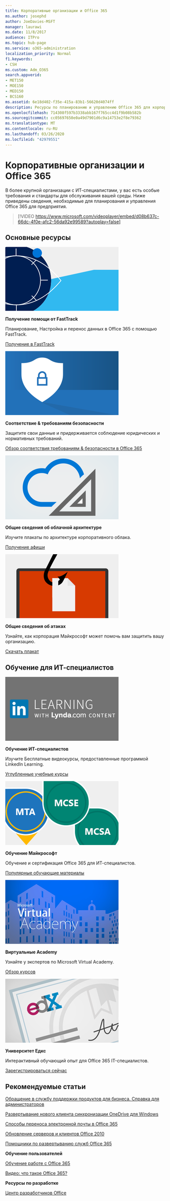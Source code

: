 ```yaml
---
title: Корпоративные организации и Office 365
ms.author: josephd
author: JoeDavies-MSFT
manager: laurawi
ms.date: 11/8/2017
audience: ITPro
ms.topic: hub-page
ms.service: o365-administration
localization_priority: Normal
f1.keywords:
- CSH
ms.custom: Adm_O365
search.appverid:
- MET150
- MOE150
- MED150
- BCS160
ms.assetid: 6e18d402-f35e-415a-83b1-56620d4074ff
description: Ресурсы по планированию и управлению Office 365 для корпоративной организации.
ms.openlocfilehash: 714308f597b3338abb167f765cc4d1f9b08b582b
ms.sourcegitcommit: cc05697650e0a49d7901d6c9a14753e2f8e79362
ms.translationtype: MT
ms.contentlocale: ru-RU
ms.lasthandoff: 03/26/2020
ms.locfileid: "42979551"
---
```

# <a name="enterprise-organizations-and-office-365"></a>Корпоративные организации и Office 365

В более крупной организации с ИТ-специалистами, у вас есть особые требования и стандарты для обслуживания вашей среды. Ниже приведены сведения, необходимые для планирования и управления Office 365 для предприятия.
  

> [!VIDEO https://www.microsoft.com/videoplayer/embed/d08b637c-66dc-4f0e-afc2-56da92e99589?autoplay=false]
  
## <a name="key-resources"></a>Основные ресурсы

![FastTrackный символ для представления](media/263443cf-d8bd-460b-ac46-a08323551f3f.png)
  
 **Получение помощи от FastTrack**
  
Планирование, Настройка и перенос данных в Office 365 с помощью FastTrack.
  
[Получение в FastTrack](https://go.microsoft.com/fwlink/?linkid=238431)
  
![Символы безопасности и соответствия требованиям](media/f96c2cdf-d151-4f44-bb11-20bb7f366a21.png)
  
 **Соответствие &amp; требованиям безопасности**
  
Защитите свои данные и придерживается соблюдение юридических и нормативных требований.
  
[Обзор соответствия требованиям &amp; безопасности в Office 365](https://support.office.com/article/dcb83b2c-ac66-4ced-925d-50eb9698a0b2)
  
![Символы в облаке и архитектуре](media/2850ac8d-4c99-4825-869e-83724c4ef54e.png)
  
 **Общие сведения об облачной архитектуре**
  
Изучите плакаты по архитектуре корпоративного облака.
  
[Получение афиши](https://aka.ms/cloudarch)
  
[![Ловушка рыбы, снаггинг документ на экране (фишинг-атака)](media/dc32a996-623a-400c-9b7a-ed1b89a56948.png)](https://aka.ms/commonattacks)
  
 **Общие сведения об атаках**
  
Узнайте, как корпорация Майкрософт может помочь вам защитить вашу организацию.
  
[Скачать плакат](https://aka.ms/commonattacks)
  
## <a name="training-for-it-pros"></a>Обучение для ИТ-специалистов

![Обучение ИТ-специалистов из LinkedIn Learning](media/b951eac7-9d99-42b5-86a3-3058a6445077.png)
  
 **Обучение ИТ-специалистов**
  
Изучите Бесплатные видеокурсы, предоставленные программой LinkedIn Learning.
  
[Углубленные учебные курсы](https://support.office.com/article/68cc9b95-0bdc-491e-a81f-ee70b3ec63c5.aspx)
  
![Сертификация Microsoft Learning: MTA, MCSE, МКСА](media/8eab3b6a-5aff-423c-9c57-fd078fdebca8.png)
  
 **Обучение Майкрософт**
  
Обучение и сертификация Office 365 для ИТ-специалистов.
  
[Популярные обучающие материалы](https://go.microsoft.com/fwlink/?linkid=826247)
  
![Microsoft Virtual Academy](media/1bced083-acd6-4705-9f22-22009166a5d7.png)
  
 **Виртуальные Academy**
  
Узнайте у экспертов по Microsoft Virtual Academy.
  
[Обзор курсов](https://go.microsoft.com/fwlink/?linkid=826248)
  
![сертификат университета Едкс](media/c52ff863-94fa-4d6e-b91f-f9057956a7b0.png)
  
 **Университет Едкс**
  
Интерактивный обучающий опыт для Office 365 IT-специалистов.
  
[Зарегистрироваться сейчас](https://go.microsoft.com/fwlink/?linkid=852994)
  
## <a name="featured-articles"></a>Рекомендуемые статьи

[Обращение в службу поддержки продуктов для бизнеса. Справка для администраторов](https://support.office.com/article/32a17ca7-6fa0-4870-8a8d-e25ba4ccfd4b)
  
[Развертывание нового клиента синхронизации OneDrive для Windows](https://support.office.com/article/3f3a511c-30c6-404a-98bf-76f95c519668)
  
[Способы переноса электронной почты в Office 365](https://support.office.com/article/0a4913fe-60fb-498f-9155-a86516418842)
  
[Обновление серверов и клиентов Office 2010](upgrade-from-office-2010-servers-and-products.md)
  
[Помощники по развертыванию служб Office 365](deployment-advisors-for-office-365.md)
  
 **Обучение пользователей**
  
[Обучение работе с Office 365](https://support.office.com/article/af07cb6b-980d-4f33-8599-322582767408)
  
[Видео: что такое Office 365?](https://support.office.com/article/847caf12-2589-452c-8aca-1c009797678b)
  
 **Ресурсы по разработке**
  
[Центр разработчиков Office](https://go.microsoft.com/fwlink/?linkid=615418)
  


